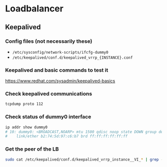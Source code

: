 # Loadbalancer

## Keepalived

### Config files (not necessarily these)
- `/etc/sysconfig/network-scripts/ifcfg-dummy0`
- `/etc/keepalived/conf.d/keepalived_vrrp_{INSTANCE}.conf`

### Keepalived and basic commands to test it
https://www.redhat.com/sysadmin/keepalived-basics

### Check keepalived communications
```sh
tcpdump proto 112
```

### Check status of dummy0 interface
```sh
ip addr show dummy0
# 10: dummy0: <BROADCAST,NOARP> mtu 1500 qdisc noop state DOWN group default qlen 1000
#    link/ether b2:74:5d:97:c6:b7 brd ff:ff:ff:ff:ff:ff
```

### Get the peer of the LB
```sh
sudo cat /etc/keepalived/conf.d/keepalived_vrrp_instance__VI_* | grep -A 2 -i "unicast_peer"
```
